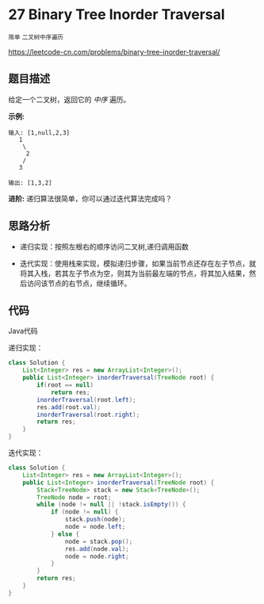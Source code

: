 # 27 Binary Tree Inorder Traversal

`简单` `二叉树中序遍历`

 https://leetcode-cn.com/problems/binary-tree-inorder-traversal/ 



## 题目描述

给定一个二叉树，返回它的 *中序* 遍历。

 **示例:**

```
输入: [1,null,2,3]  
   1
    \
     2
    /
   3 

输出: [1,3,2]
```

 **进阶:** 递归算法很简单，你可以通过迭代算法完成吗？ 

## 思路分析

- 递归实现：按照左根右的顺序访问二叉树,递归调用函数

- 迭代实现：使用栈来实现，模拟递归步骤，如果当前节点还存在左子节点，就将其入栈，若其左子节点为空，则其为当前最左端的节点，将其加入结果，然后访问该节点的右节点，继续循环。



## 代码

Java代码

递归实现：

``` java
class Solution {
    List<Integer> res = new ArrayList<Integer>();
    public List<Integer> inorderTraversal(TreeNode root) {
        if(root == null)
            return res;
        inorderTraversal(root.left);
        res.add(root.val);
        inorderTraversal(root.right);
        return res;
    }
}
```

迭代实现：

```java
class Solution {
    List<Integer> res = new ArrayList<Integer>();
    public List<Integer> inorderTraversal(TreeNode root) {
        Stack<TreeNode> stack = new Stack<TreeNode>();
    	TreeNode node = root;
    	while (node != null || !stack.isEmpty()) {
            if (node != null) {
                stack.push(node);
                node = node.left;
            } else {
                node = stack.pop();
                res.add(node.val);
                node = node.right;
            }
        }
        return res;
    }
}
```

